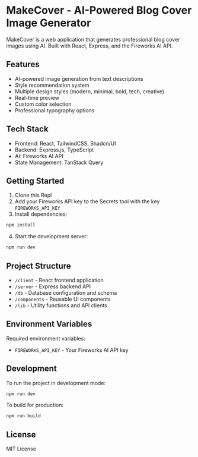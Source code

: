 
# MakeCover - AI-Powered Blog Cover Image Generator

MakeCover is a web application that generates professional blog cover images using AI. Built with React, Express, and the Fireworks AI API.

## Features

- AI-powered image generation from text descriptions
- Style recommendation system
- Multiple design styles (modern, minimal, bold, tech, creative)
- Real-time preview
- Custom color selection
- Professional typography options

## Tech Stack

- Frontend: React, TailwindCSS, Shadcn/UI
- Backend: Express.js, TypeScript
- AI: Fireworks AI API
- State Management: TanStack Query

## Getting Started

1. Clone this Repl
2. Add your Fireworks API key to the Secrets tool with the key `FIREWORKS_API_KEY`
3. Install dependencies:
```bash
npm install
```
4. Start the development server:
```bash
npm run dev
```

## Project Structure

- `/client` - React frontend application
- `/server` - Express backend API
- `/db` - Database configuration and schema
- `/components` - Reusable UI components
- `/lib` - Utility functions and API clients

## Environment Variables

Required environment variables:
- `FIREWORKS_API_KEY` - Your Fireworks AI API key

## Development

To run the project in development mode:
```bash
npm run dev
```

To build for production:
```bash
npm run build
```

## License

MIT License
